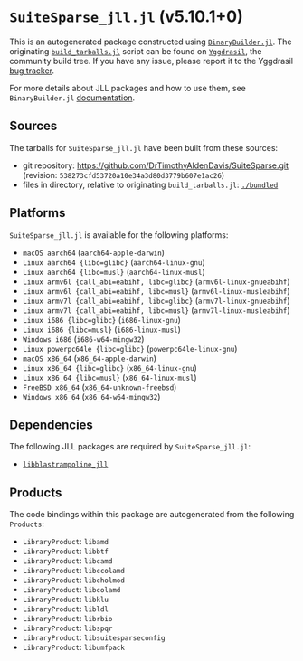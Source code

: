 # `SuiteSparse_jll.jl` (v5.10.1+0)

This is an autogenerated package constructed using [`BinaryBuilder.jl`](https://github.com/JuliaPackaging/BinaryBuilder.jl). The originating [`build_tarballs.jl`](https://github.com/JuliaPackaging/Yggdrasil/blob/1742d889b37833ffe1a34f0e1938ea7486436b6c/S/SuiteSparse/SuiteSparse/build_tarballs.jl) script can be found on [`Yggdrasil`](https://github.com/JuliaPackaging/Yggdrasil/), the community build tree.  If you have any issue, please report it to the Yggdrasil [bug tracker](https://github.com/JuliaPackaging/Yggdrasil/issues).

For more details about JLL packages and how to use them, see `BinaryBuilder.jl` [documentation](https://juliapackaging.github.io/BinaryBuilder.jl/dev/jll/).

## Sources

The tarballs for `SuiteSparse_jll.jl` have been built from these sources:

* git repository: https://github.com/DrTimothyAldenDavis/SuiteSparse.git (revision: `538273cfd53720a10e34a3d80d3779b607e1ac26`)
* files in directory, relative to originating `build_tarballs.jl`: [`./bundled`](https://github.com/JuliaPackaging/Yggdrasil/tree/1742d889b37833ffe1a34f0e1938ea7486436b6c/S/SuiteSparse/SuiteSparse/bundled)

## Platforms

`SuiteSparse_jll.jl` is available for the following platforms:

* `macOS aarch64` (`aarch64-apple-darwin`)
* `Linux aarch64 {libc=glibc}` (`aarch64-linux-gnu`)
* `Linux aarch64 {libc=musl}` (`aarch64-linux-musl`)
* `Linux armv6l {call_abi=eabihf, libc=glibc}` (`armv6l-linux-gnueabihf`)
* `Linux armv6l {call_abi=eabihf, libc=musl}` (`armv6l-linux-musleabihf`)
* `Linux armv7l {call_abi=eabihf, libc=glibc}` (`armv7l-linux-gnueabihf`)
* `Linux armv7l {call_abi=eabihf, libc=musl}` (`armv7l-linux-musleabihf`)
* `Linux i686 {libc=glibc}` (`i686-linux-gnu`)
* `Linux i686 {libc=musl}` (`i686-linux-musl`)
* `Windows i686` (`i686-w64-mingw32`)
* `Linux powerpc64le {libc=glibc}` (`powerpc64le-linux-gnu`)
* `macOS x86_64` (`x86_64-apple-darwin`)
* `Linux x86_64 {libc=glibc}` (`x86_64-linux-gnu`)
* `Linux x86_64 {libc=musl}` (`x86_64-linux-musl`)
* `FreeBSD x86_64` (`x86_64-unknown-freebsd`)
* `Windows x86_64` (`x86_64-w64-mingw32`)

## Dependencies

The following JLL packages are required by `SuiteSparse_jll.jl`:

* [`libblastrampoline_jll`](https://github.com/JuliaBinaryWrappers/libblastrampoline_jll.jl)

## Products

The code bindings within this package are autogenerated from the following `Products`:

* `LibraryProduct`: `libamd`
* `LibraryProduct`: `libbtf`
* `LibraryProduct`: `libcamd`
* `LibraryProduct`: `libccolamd`
* `LibraryProduct`: `libcholmod`
* `LibraryProduct`: `libcolamd`
* `LibraryProduct`: `libklu`
* `LibraryProduct`: `libldl`
* `LibraryProduct`: `librbio`
* `LibraryProduct`: `libspqr`
* `LibraryProduct`: `libsuitesparseconfig`
* `LibraryProduct`: `libumfpack`
